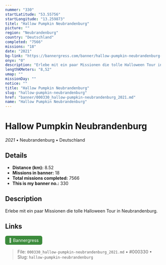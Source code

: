 ```yaml
---
nummer: "330"
startLatitude: "53.55756"
startLongitude: "13.259873"
titel: "Hallow Pumpkin Neubrandenburg"
picture: ""
region: "Neubrandenburg"
country: "Deutschland"
completed: "7566"
missions: "18"
date: "2021"
bg-link: "https://bannergress.com/banner/hallow-pumpkin-neubrandenburg-482b"
onyx: "0"
description: "Erlebe mit ein paar Missionen die tolle Halloween Tour in Neubrandenburg."
lengthKMeters: "8,52"
umap: ""
missionDay: ""
notice: ""
title: "Hallow Pumpkin Neubrandenburg"
slug: "hallow-pumpkin-neubrandenburg"
href: "banner/000330_hallow-pumpkin-neubrandenburg_2021.md"
name: "Hallow Pumpkin Neubrandenburg"
---
```

# Hallow Pumpkin Neubrandenburg

*2021* • Neubrandenburg • Deutschland





## Details
- **Distance (km):** 8.52
- **Missions in banner:** 18
- **Total missions completed:** 7566
- **This is my banner no.:** 330



## Description
Erlebe mit ein paar Missionen die tolle Halloween Tour in Neubrandenburg.



## Links
<a href="https://bannergress.com/banner/hallow-pumpkin-neubrandenburg-482b" target="_blank" style="display:inline-block;margin-right:8px;padding:6px 12px;background:#3c8b3c;color:#fff;text-decoration:none;border-radius:6px;">🔗 Bannergress</a>



> File: `000330_hallow-pumpkin-neubrandenburg_2021.md` • #000330 • Slug: `hallow-pumpkin-neubrandenburg`
